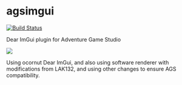 # agsimgui

[![Build Status](https://dev.azure.com/ericoporto/agsimgui/_apis/build/status/ericoporto.agsimgui?branchName=master)](https://dev.azure.com/ericoporto/agsimgui/_build/latest?definitionId=12&branchName=master)

Dear ImGui plugin for Adventure Game Studio


![](https://user-images.githubusercontent.com/2244442/71566427-518ede80-2a96-11ea-9c5f-280f2ce6e01b.png)

Using ocornut Dear ImGui, and also using software renderer with modifications from LAK132, and using other changes to ensure AGS compatibility.
